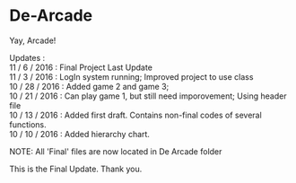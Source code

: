 # De-Arcade
Yay, Arcade!

Updates : </br>
11 /  6 / 2016 : Final Project Last Update </br>
11 /  3 / 2016 : LogIn system running; Improved project to use class </br>
10 / 28 / 2016 : Added game 2 and game 3; </br>
10 / 21 / 2016 : Can play game 1, but still need imporovement; Using header file </br>
10 / 13 / 2016 : Added first draft. Contains non-final codes of several functions. </br>
10 / 10 / 2016 : Added hierarchy chart. </br>

NOTE: All 'Final' files are now located in De Arcade folder</br>

This is the Final Update. Thank you.
